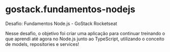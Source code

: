 # gostack.fundamentos-nodejs
Desafio: Fundamentos Node.js - GoStack Rocketseat


Nesse desafio, o objetivo foi criar uma aplicação para continuar treinando o que aprendi até agora no Node.js junto ao TypeScript, utilizando o conceito de models, repositories e services!
